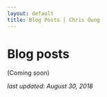 ```yaml
---
layout: default
title: Blog Posts | Chris Oung
---
```


# Blog posts

(Coming soon)

_last updated: August 30, 2018_
